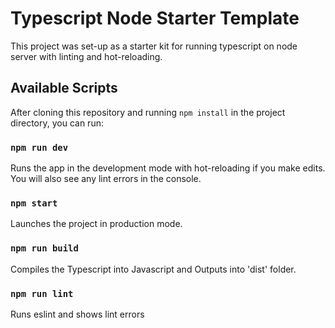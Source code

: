 # Typescript Node Starter Template

This project was set-up as a starter kit for running typescript on node server with linting and hot-reloading.

## Available Scripts

After cloning this repository and running `npm install` in the project directory, you can run:

### `npm run dev`

Runs the app in the development mode with hot-reloading if you make edits.\
You will also see any lint errors in the console.

### `npm start`

Launches the project in production mode.

### `npm run build`

Compiles the Typescript into Javascript and Outputs into 'dist' folder.

### `npm run lint`

Runs eslint and shows lint errors